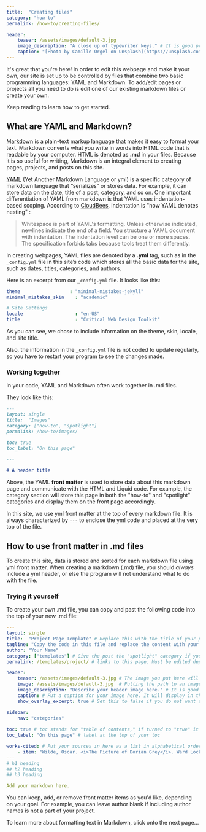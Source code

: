```yaml
---
title:  "Creating files"
category: "how-to"
permalink: /how-to/creating-files/

header:
    teaser: /assets/images/default-3.jpg
    image_description: "A close up of typewriter keys." # It is good practice to include an image desription as alt text.
    caption: "[Photo by Camille Orgel on Unsplash](https://unsplash.com/@cam_bam)" # Put a caption for your image here. It will display in the bottom right corner of the image.
---
```


It's great that you're here! In order to edit this webpage and make it your own, our site is set up to be controlled by files that combine two basic programming languages: YAML and Markdown. To add/edit pages or projects all you need to do is edit one of our existing markdown files or create your own. 

Keep reading to learn how to get started. 

## What are YAML and Markdown?

[Markdown](https://www.markdownguide.org/) is a plain-text markup language that makes it easy to format your text. Markdown converts what you write in words into HTML code that is readable by your computer. HTML is denoted as **.md** in your files. Because it is so useful for writing, Markdown is an integral element to creating pages, projects, and posts on this site.  


[YAML](https://www.cloudbees.com/blog/yaml-tutorial-everything-you-need-get-started) (Yet Another Markdown Language or yml) is a specific category of markdown language that “serializes” or stores data. For example, it can store data on the date, title of a post, category, and so on. One important differentiation of YAML from markdown is that YAML uses indentation-based scoping. According to [CloudBees](https://www.cloudbees.com/blog/yaml-tutorial-everything-you-need-get-started), indentation is "how YAML denotes nesting" :

> Whitespace is part of YAML's formatting. Unless otherwise indicated, newlines indicate the end of a field. You structure a YAML document with indentation. The indentation level can be one or more spaces. The specification forbids tabs because tools treat them differently.

In creating webpages, YAML files are denoted by a **.yml** tag, such as in the `_config.yml` file in this site’s code which stores all the basic data for the site, such as dates, titles, categories, and authors. 

Here is an excerpt from our `_config.yml` file. It looks like this: 

```yaml
theme                  : "minimal-mistakes-jekyll"
minimal_mistakes_skin    : "academic" 

# Site Settings
locale                   : "en-US"
title                    : "Critical Web Design Toolkit"
```

As you can see, we chose to include information on the theme, skin, locale, and site title.

Also, the information in the `_config.yml` file is not coded to update regularly, so you have to restart your program to see the changes made. 

### Working together

In your code, YAML and Markdown often work together in .md files. 

They look like this:

```markdown 
---
layout: single
title:  "Images"
category: ["how-to", "spotlight"]
permalink: /how-to/images/

toc: true
toc_label: "On this page"

---

# A header title

```

Above, the YAML **front matter** is used to store data about this markdown page and communicate with the HTML and Liquid code. For example, the category section will store this page in both the "how-to" and "spotlight" categories and display them on the front page accordingly.   

In this site, we use yml front matter at the top of every markdown file. It is always characterized by `---` to enclose the yml code and placed at the very top of the file.  

## How to use front matter in .md files

To create this site, data is stored and sorted for each markdown file using yml front matter. When creating a markdown (.md) file, you should *always* include a yml header, or else the program will not understand what to do with the file.  

### Trying it yourself

To create your own .md file, you can copy and past the following code into the top of your new .md file:

```yaml
---
layout: single
title:  "Project Page Template" # Replace this with the title of your project.
tagline: "Copy the code in this file and replace the content with your own." # Add your own tagline or leave this line empty.
author: "Your Name"
category: ["templates"] # Give the post the "spotlight" category if you want it to appear in a large box on the homepage, or give it a category that matches one in _data/content.yml .
permalink: /templates/project/ # links to this page. Must be edited depending on page title.

header:
    teaser: /assets/images/default-3.jpg # The image you put here will appear as a teaser on the site's homepage.
    image: /assets/images/default-3.jpg  # Putting the path to an image here will add a header image.
    image_description: "Describe your header image here." # It is good practice to include an image desription as alt text.
    caption: # Put a caption for your image here. It will display in the bottom right corner of the image. This is a good place to give credit to the photographer or source.
    show_overlay_excerpt: true # Set this to false if you do not want a tagline or excerpt to appear in your page header.

sidebar:
    nav: "categories"
    
toc: true # toc stands for "table of contents," if turned to "true" it automatically generates a table of contents based on your markdown headings, either h1 #, h2 ##, or h3 ### 
toc_label: "On this page" # label at the top of your toc

works-cited: # Put your sources in here as a list in alphabetical order, each item should be in quotations, add italics using html tags <i></i>. The first item is an example...
    - item: "Wilde, Oscar. <i>The Picture of Dorian Grey</i>. Ward Lock & Co., 1891, https://en.wikisource.org/wiki/The_Picture_of_Dorian_Gray_(1891)."
---
# h1 heading
## h2 heading
## h3 heading

Add your markdown here. 
```

You can keep, add, or remove front matter items as you'd like, depending on your goal. For example, you can leave author blank if including author names is not a part of your project. 

To learn more about formatting text in Markdown, click onto the next page... 
